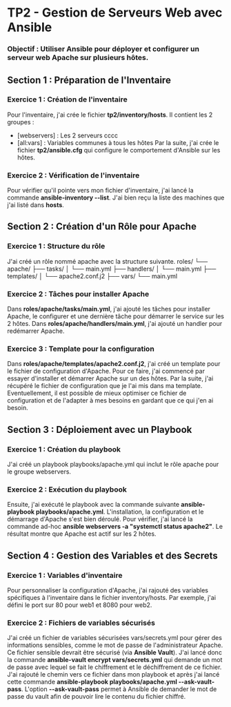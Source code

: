 # TP2 - Gestion de Serveurs Web avec Ansible
### **Objectif :** Utiliser Ansible pour déployer et configurer un serveur web Apache sur plusieurs hôtes.

## Section 1 : Préparation de l'Inventaire
### Exercice 1 : Création de l'inventaire
Pour l'inventaire, j'ai crée le fichier **tp2/inventory/hosts**.
Il contient les 2 groupes :
- [webservers] : Les 2 serveurs cccc
- [all:vars] : Variables communes à tous les hôtes
Par la suite, j'ai crée le fichier **tp2/ansible.cfg** qui configure le comportement d'Ansible sur les hôtes.
### Exercice 2 : Vérification de l'inventaire
Pour vérifier qu'il pointe vers mon fichier d'inventaire, j'ai lancé la commande **ansible-inventory --list**. J'ai bien reçu la liste des machines que j'ai listé dans **hosts**.

## Section 2 : Création d'un Rôle pour Apache
### Exercice 1 : Structure du rôle
J'ai créé un rôle nommé apache avec la structure suivante.
roles/
└── apache/
    ├── tasks/
    │   └── main.yml
    ├── handlers/
    │   └── main.yml
    ├── templates/
    │   └── apache2.conf.j2
    ├── vars/
        └── main.yml
### Exercice 2 : Tâches pour installer Apache
Dans **roles/apache/tasks/main.yml**, j'ai ajouté les tâches pour installer Apache, le configurer et une dernière tâche pour démarrer le service sur les 2 hôtes.
Dans **roles/apache/handlers/main.yml**, j'ai ajouté un handler pour redémarrer Apache.
### Exercice 3 : Template pour la configuration
Dans **roles/apache/templates/apache2.conf.j2**, j'ai créé un template pour le fichier de configuration d'Apache. Pour ce faire, j'ai commencé par essayer d'installer et démarrer Apache sur un des hôtes. Par la suite, j'ai récupéré le fichier de configuration que je l'ai mis dans ma template.
Eventuellement, il est possible de mieux optimiser ce fichier de configuration et de l'adapter à mes besoins en gardant que ce qui j'en ai besoin. 
## Section 3 : Déploiement avec un Playbook
### Exercice 1 : Création du playbook
J'ai créé un playbook playbooks/apache.yml qui inclut le rôle apache pour le groupe webservers.
### Exercice 2 : Exécution du playbook
Ensuite, j'ai exécuté le playbook avec la commande suivante **ansible-playbook playbooks/apache.yml**. L'installation, la configuration et le démarrage d'Apache s'est bien déroulé.
Pour vérifier, j'ai lancé la commande ad-hoc **ansible webservers -a "systemctl status apache2"**. Le résultat montre que Apache est actif sur les 2 hôtes.
## Section 4 : Gestion des Variables et des Secrets
### Exercice 1 : Variables d'inventaire
Pour personnaliser la configuration d'Apache, j'ai rajouté des variables spécifiques à l'inventaire dans le fichier inventory/hosts. Par exemple, j'ai défini le port sur 80 pour web1 et 8080 pour web2.
### Exercice 2 : Fichiers de variables sécurisés
J'ai créé un fichier de variables sécurisées vars/secrets.yml pour gérer des informations sensibles, comme le mot de passe de l'administrateur Apache.
Ce fichier sensible devrait être sécurisé (via **Ansible Vault**). J'ai lancé donc la commande **ansible-vault encrypt vars/secrets.yml** qui demande un mot de passe avec lequel se fait le chiffrement et le déchiffrement de ce fichier.
J'ai rajouté le chemin vers ce fichier dans mon playbook et après j'ai lancé cette commande **ansible-playbook playbooks/apache.yml --ask-vault-pass**. L'option **--ask-vault-pass** permet à Ansible de demander le mot de passe du vault afin de pouvoir lire le contenu du fichier chiffré.
